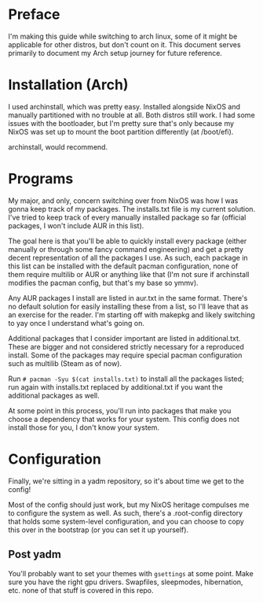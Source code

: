 # Preface
I'm making this guide while switching to arch linux, some of it might be applicable for other
distros, but don't count on it. This document serves primarily to document my Arch setup journey
for future reference.

# Installation (Arch)
I used archinstall, which was pretty easy. Installed alongside NixOS and manually partitioned with
no trouble at all. Both distros still work. I had some issues with the bootloader, but I'm pretty
sure that's only because my NixOS was set up to mount the boot partition differently (at /boot/efi).

archinstall, would recommend.

# Programs
My major, and only, concern switching over from NixOS was how I was gonna keep track of my packages.
The installs.txt file is my current solution. I've tried to keep track of every manually installed
package so far (official packages, I won't include AUR in this list).

The goal here is that you'll be able to quickly install every package (either manually or through
some fancy command engineering) and get a pretty decent representation of all the packages I use.
As such, each package in this list can be installed with the default pacman configuration, none of
them require multilib or AUR or anything like that (I'm not sure if archinstall modifies the pacman
config, but that's my base so ymmv).

Any AUR packages I install are listed in aur.txt in the same format. There's no default solution for
easily installing these from a list, so I'll leave that as an exercise for the reader. I'm starting
off with makepkg and likely switching to yay once I understand what's going on.

Additional packages that I consider important are listed in additional.txt. These are bigger and not
considered strictly necessary for a reproduced install. Some of the packages may require special
pacman configuration such as multilib (Steam as of now).

Run `# pacman -Syu $(cat installs.txt)` to install all the packages listed; run again with
installs.txt replaced by additional.txt if you want the additional packages as well. 

At some point in this process, you'll run into packages that make you choose a dependency that works
for your system. This config does not install those for you, I don't know your system.

# Configuration
Finally, we're sitting in a yadm repository, so it's about time we get to the config!

Most of the config should just work, but my NixOS heritage compulses me to configure the system as
well. As such, there's a .root-config directory that holds some system-level configuration, and you
can choose to copy this over in the bootstrap (or you can set it up yourself).

## Post yadm
You'll probably want to set your themes with `gsettings` at some point. Make sure you have the right
gpu drivers. Swapfiles, sleepmodes, hibernation, etc. none of that stuff is covered in this repo.
